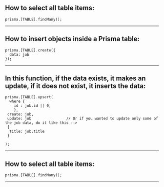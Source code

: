 ## How to select all table items:

```
prisma.[TABLE].findMany();
```

_____________________________________________________________________________________________________________

## How to insert objects inside a Prisma table:

```
prisma.[TABLE].create({
  data: job
});
```

_____________________________________________________________________________________________________________

## In this function, if the data exists, it makes an update, if it does not exist, it inserts the data:

```
prisma.[TABLE].upsert(
  where { 
    id : job.id || 0,       
    },
 create: job,
 update: job                // Or if you wanted to update only some of the job data, do it like this -->
 {
  title: job.title
 }

);
```

_____________________________________________________________________________________________________________

## How to select all table items:

```
prisma.[TABLE].findMany();
```

_____________________________________________________________________________________________________________
